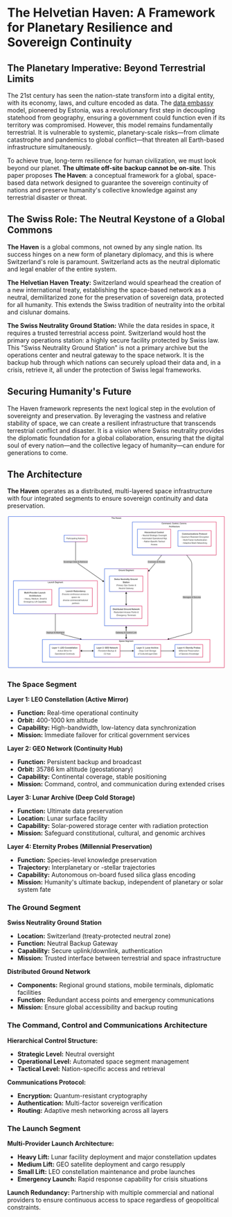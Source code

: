 # The Helvetian Haven: A Framework for Planetary Resilience and Sovereign Continuity


## The Planetary Imperative: Beyond Terrestrial Limits
The 21st century has seen the nation-state transform into a digital entity, with its economy, laws, and culture encoded as data. The [data embassy](https://en.wikipedia.org/wiki/Data_embassy) model, pioneered by Estonia, was a revolutionary first step in decoupling statehood from geography, ensuring a government could function even if its territory was compromised. However, this model remains fundamentally terrestrial. It is vulnerable to systemic, planetary-scale risks—from climate catastrophe and pandemics to global conflict—that threaten all Earth-based infrastructure simultaneously.  

To achieve true, long-term resilience for human civilization, we must look beyond our planet. **The ultimate off-site backup cannot be on-site**. This paper proposes **The Haven**: a conceptual framework for a global, space-based data network designed to guarantee the sovereign continuity of nations and preserve humanity's collective knowledge against any terrestrial disaster or threat.


## The Swiss Role: The Neutral Keystone of a Global Commons
**The Haven** is a global commons, not owned by any single nation. Its success hinges on a new form of planetary diplomacy, and this is where Switzerland's role is paramount. Switzerland acts as the neutral diplomatic and legal enabler of the entire system.

**The Helvetian Haven Treaty:** Switzerland would spearhead the creation of a new international treaty, establishing the space-based network as a neutral, demilitarized zone for the preservation of sovereign data, protected for all humanity. This extends the Swiss tradition of neutrality into the orbital and cislunar domains.

**The Swiss Neutrality Ground Station:** While the data resides in space, it requires a trusted terrestrial access point. Switzerland would host the primary operations station: a highly secure facility protected by Swiss law. This "Swiss Neutrality Ground Station" is not a primary archive but the operations center and neutral gateway to the space network. It is the backup hub through which nations can securely upload their data and, in a crisis, retrieve it, all under the protection of Swiss legal frameworks.

## Securing Humanity's Future
The Haven framework represents the next logical step in the evolution of sovereignty and preservation. By leveraging the vastness and relative stability of space, we can create a resilient infrastructure that transcends terrestrial conflict and disaster. It is a vision where Swiss neutrality provides the diplomatic foundation for a global collaboration, ensuring that the digital soul of every nation—and the collective legacy of humanity—can endure for generations to come.



## The Architecture

**The Haven** operates as a distributed, multi-layered space infrastructure with four integrated segments to ensure sovereign continuity and data preservation.

![Architecture Overview](./images/architecture-overview.png)

### The Space Segment

**Layer 1: LEO Constellation (Active Mirror)**
- **Function:** Real-time operational continuity
- **Orbit:** 400-1000 km altitude
- **Capability:** High-bandwidth, low-latency data synchronization
- **Mission:** Immediate failover for critical government services

**Layer 2: GEO Network (Continuity Hub)**  
- **Function:** Persistent backup and broadcast
- **Orbit:** 35786 km altitude (geostationary)
- **Capability:** Continental coverage, stable positioning
- **Mission:** Command, control, and communication during extended crises

**Layer 3: Lunar Archive (Deep Cold Storage)**
- **Function:** Ultimate data preservation
- **Location:** Lunar surface facility
- **Capability:** Solar-powered storage center with radiation protection
- **Mission:** Safeguard constitutional, cultural, and genomic archives

**Layer 4: Eternity Probes (Millennial Preservation)**
- **Function:** Species-level knowledge preservation
- **Trajectory:** Interplanetary or -stellar trajectories
- **Capability:** Autonomous on-board fused silica glass encoding
- **Mission:** Humanity's ultimate backup, independent of planetary or solar system fate

### The Ground Segment

**Swiss Neutrality Ground Station**
- **Location:** Switzerland (treaty-protected neutral zone)
- **Function:** Neutral Backup Gateway
- **Capability:** Secure uplink/downlink, authentication
- **Mission:** Trusted interface between terrestrial and space infrastructure

**Distributed Ground Network**
- **Components:** Regional ground stations, mobile terminals, diplomatic facilities
- **Function:** Redundant access points and emergency communications
- **Mission:** Ensure global accessibility and backup routing

### The Command, Control and Communications Architecture

**Hierarchical Control Structure:**
- **Strategic Level:** Neutral oversight
- **Operational Level:** Automated space segment management
- **Tactical Level:** Nation-specific access and retrieval

**Communications Protocol:**
- **Encryption:** Quantum-resistant cryptography
- **Authentication:** Multi-factor sovereign verification
- **Routing:** Adaptive mesh networking across all layers

### The Launch Segment

**Multi-Provider Launch Architecture:**
- **Heavy Lift:** Lunar facility deployment and major constellation updates
- **Medium Lift:** GEO satellite deployment and cargo resupply
- **Small Lift:** LEO constellation maintenance and probe launches
- **Emergency Launch:** Rapid response capability for crisis situations

**Launch Redundancy:** Partnership with multiple commercial and national providers to ensure continuous access to space regardless of geopolitical constraints.
